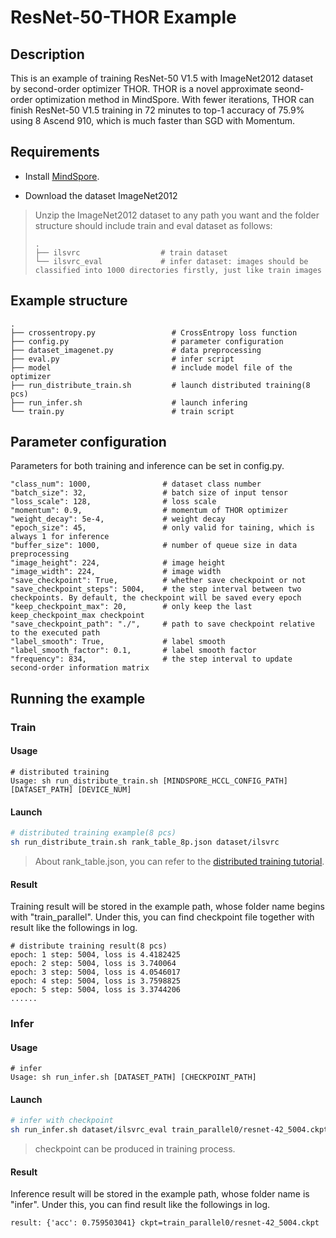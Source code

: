 # ResNet-50-THOR Example

## Description

This is an example of training ResNet-50 V1.5 with ImageNet2012 dataset by second-order optimizer THOR. THOR is a novel approximate seond-order optimization method in MindSpore. With fewer iterations, THOR can finish ResNet-50 V1.5 training in 72 minutes to top-1 accuracy of 75.9% using 8 Ascend 910, which is much faster than SGD with Momentum. 

## Requirements

- Install [MindSpore](https://www.mindspore.cn/install/en).

- Download the dataset ImageNet2012 

> Unzip the ImageNet2012 dataset to any path you want and the folder structure should include train and eval dataset as follows:
> ```
> .  
> ├── ilsvrc                  # train dataset
> └── ilsvrc_eval             # infer dataset: images should be classified into 1000 directories firstly, just like train images
> ```


## Example structure

```shell
.
├── crossentropy.py                 # CrossEntropy loss function
├── config.py                       # parameter configuration
├── dataset_imagenet.py             # data preprocessing
├── eval.py                         # infer script
├── model                           # include model file of the optimizer
├── run_distribute_train.sh         # launch distributed training(8 pcs)
├── run_infer.sh                    # launch infering
└── train.py                        # train script
```


## Parameter configuration

Parameters for both training and inference can be set in config.py.

```
"class_num": 1000,                # dataset class number
"batch_size": 32,                 # batch size of input tensor
"loss_scale": 128,                # loss scale
"momentum": 0.9,                  # momentum of THOR optimizer
"weight_decay": 5e-4,             # weight decay 
"epoch_size": 45,                 # only valid for taining, which is always 1 for inference 
"buffer_size": 1000,              # number of queue size in data preprocessing
"image_height": 224,              # image height
"image_width": 224,               # image width
"save_checkpoint": True,          # whether save checkpoint or not
"save_checkpoint_steps": 5004,    # the step interval between two checkpoints. By default, the checkpoint will be saved every epoch
"keep_checkpoint_max": 20,        # only keep the last keep_checkpoint_max checkpoint
"save_checkpoint_path": "./",     # path to save checkpoint relative to the executed path
"label_smooth": True,             # label smooth
"label_smooth_factor": 0.1,       # label smooth factor
"frequency": 834,                 # the step interval to update second-order information matrix
```

## Running the example

### Train

#### Usage

```
# distributed training
Usage: sh run_distribute_train.sh [MINDSPORE_HCCL_CONFIG_PATH] [DATASET_PATH] [DEVICE_NUM]
```


#### Launch

```bash
# distributed training example(8 pcs)
sh run_distribute_train.sh rank_table_8p.json dataset/ilsvrc
```

> About rank_table.json, you can refer to the [distributed training tutorial](https://www.mindspore.cn/tutorial/en/master/advanced_use/distributed_training.html).

#### Result

Training result will be stored in the example path, whose folder name begins with "train_parallel". Under this, you can find checkpoint file together with result like the followings in log.

```
# distribute training result(8 pcs)
epoch: 1 step: 5004, loss is 4.4182425
epoch: 2 step: 5004, loss is 3.740064
epoch: 3 step: 5004, loss is 4.0546017
epoch: 4 step: 5004, loss is 3.7598825
epoch: 5 step: 5004, loss is 3.3744206
......
```

### Infer

#### Usage

```
# infer
Usage: sh run_infer.sh [DATASET_PATH] [CHECKPOINT_PATH]
```

#### Launch

```bash
# infer with checkpoint
sh run_infer.sh dataset/ilsvrc_eval train_parallel0/resnet-42_5004.ckpt
```

> checkpoint can be produced in training process.

#### Result

Inference result will be stored in the example path, whose folder name is "infer". Under this, you can find result like the followings in log.

```
result: {'acc': 0.759503041} ckpt=train_parallel0/resnet-42_5004.ckpt
```
